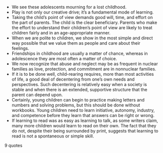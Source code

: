  - We see these adolescents mourning for a lost childhood.
 - Play is not only our creative drive; it’s a fundamental mode of learning.
 - Taking the child’s point of view demands good will, time, and effort on the part of parents. The child is the clear beneficiary. Parents who make the effort to understand their children’s point of view are likely to treat children fairly and in an age-appropriate manner.
 - When we are polite to children, we show in the most simple and direct way possible that we value them as people and care about their feelings.
 - Friendships in childhood are usually a matter of chance, whereas in adolescence they are most often a matter of choice.
 - We now recognize that abuse and neglect may be as frequent in nuclear families as love, protection, and commitment are in nonnuclear families.
 - If it is to be done well, child-rearing requires, more than most activities of life, a good deal of decentering from one’s own needs and perspectives. Such decentering is relatively easy when a society is stable and when there is an extended, supportive structure that the parent can depend upon.
 - Certainly, young children can begin to practice making letters and numbers and solving problems, but this should be done without workbooks. Young children need to learn initiative, autonomy, industry, and competence before they learn that answers can be right or wrong.
 - If learning to read was as easy as learning to talk, as some writers claim, many more children would learn to read on their own. The fact that they do not, despite their being surrounded by print, suggests that learning to read is not a spontaneous or simple skill.

9 quotes